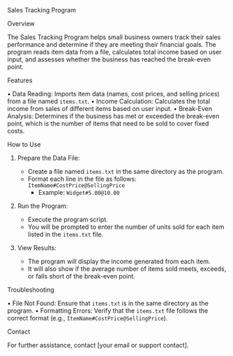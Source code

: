 Sales Tracking Program

Overview

The Sales Tracking Program helps small business owners track their sales performance and determine if they are meeting their financial goals. The program reads item data from a file, calculates total income based on user input, and assesses whether the business has reached the break-even point.

Features

•	Data Reading: Imports item data (names, cost prices, and selling prices) from a file named `items.txt`.
•	Income Calculation: Calculates the total income from sales of different items based on user input.
•	Break-Even Analysis: Determines if the business has met or exceeded the break-even point, which is the number of items that need to be sold to cover fixed costs.

How to Use

1. Prepare the Data File:
   - Create a file named `items.txt` in the same directory as the program.
   - Format each line in the file as follows: `ItemName#CostPrice@SellingPrice`
     - Example: `Widget#5.00@10.00`

2. Run the Program:
   - Execute the program script.
   - You will be prompted to enter the number of units sold for each item listed in the `items.txt` file.

3. View Results:
   - The program will display the income generated from each item.
   - It will also show if the average number of items sold meets, exceeds, or falls short of the break-even point.

Troubleshooting

•	File Not Found: Ensure that `items.txt` is in the same directory as the program.
•	Formatting Errors: Verify that the `items.txt` file follows the correct format (e.g., `ItemName#CostPrice@SellingPrice`).

Contact

For further assistance, contact [your email or support contact].


